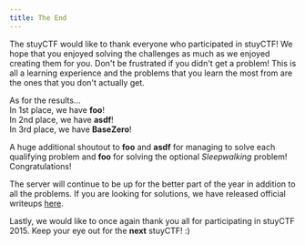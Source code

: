 ```yaml
---
title: The End
---
```


The stuyCTF would like to thank everyone who participated in stuyCTF! We hope that you enjoyed solving the challenges as much as we enjoyed creating them for you. Don't be frustrated if you didn't get a problem! This is all a learning experience and the problems that you learn the most from are the ones that you don't actually get.

As for the results...  
In 1st place, we have **foo**!  
In 2nd place, we have **asdf**!  
In 3rd place, we have **BaseZero**!  

A huge additional shoutout to **foo** and **asdf** for managing to solve each qualifying problem and **foo** for solving the optional _Sleepwalking_ problem! Congratulations!

The server will continue to be up for the better part of the year in addition to all the problems. If you are looking for solutions, we have released official writeups [here](https://github.com/stuyCTF/stuyCTF-2015).

Lastly, we would like to once again thank you all for participating in stuyCTF 2015. Keep your eye out for the **next** stuyCTF! :)
